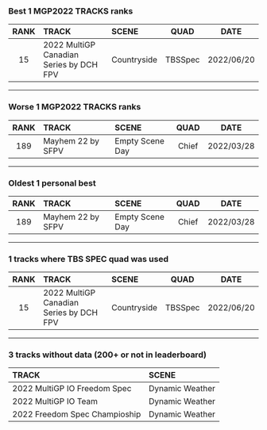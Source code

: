 ### Best 1 MGP2022 TRACKS ranks
|RANK|TRACK|SCENE|QUAD|DATE|
|:---:|:---|:---|:---:|:---:|
|15|2022 MultiGP Canadian Series by DCH FPV|Countryside|TBSSpec|2022/06/20|
---
### Worse 1 MGP2022 TRACKS ranks
|RANK|TRACK|SCENE|QUAD|DATE|
|:---:|:---|:---|:---:|:---:|
|189|Mayhem 22 by SFPV|Empty Scene Day|Chief|2022/03/28|
---
### Oldest 1 personal best
|RANK|TRACK|SCENE|QUAD|DATE|
|:---:|:---|:---|:---:|:---:|
|189|Mayhem 22 by SFPV|Empty Scene Day|Chief|2022/03/28|
---
### 1 tracks where TBS SPEC quad was used
|RANK|TRACK|SCENE|QUAD|DATE|
|:---:|:---|:---|:---:|:---:|
|15|2022 MultiGP Canadian Series by DCH FPV|Countryside|TBSSpec|2022/06/20|
---
### 3 tracks without data (200+ or not in leaderboard)
|TRACK|SCENE|
|:---|:---|
|2022 MultiGP IO Freedom Spec|Dynamic Weather|
|2022 MultiGP IO Team|Dynamic Weather|
|2022 Freedom Spec Champioship|Dynamic Weather|
